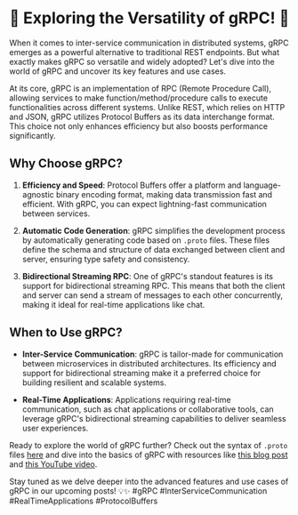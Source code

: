 # 🚀 Exploring the Versatility of gRPC! 🚀

When it comes to inter-service communication in distributed systems, gRPC emerges as a powerful alternative to traditional REST endpoints. But what exactly makes gRPC so versatile and widely adopted? Let's dive into the world of gRPC and uncover its key features and use cases.

At its core, gRPC is an implementation of RPC (Remote Procedure Call), allowing services to make function/method/procedure calls to execute functionalities across different systems. Unlike REST, which relies on HTTP and JSON, gRPC utilizes Protocol Buffers as its data interchange format. This choice not only enhances efficiency but also boosts performance significantly.

## Why Choose gRPC?

1. **Efficiency and Speed**: Protocol Buffers offer a platform and language-agnostic binary encoding format, making data transmission fast and efficient. With gRPC, you can expect lightning-fast communication between services.

2. **Automatic Code Generation**: gRPC simplifies the development process by automatically generating code based on `.proto` files. These files define the schema and structure of data exchanged between client and server, ensuring type safety and consistency.

3. **Bidirectional Streaming RPC**: One of gRPC's standout features is its support for bidirectional streaming RPC. This means that both the client and server can send a stream of messages to each other concurrently, making it ideal for real-time applications like chat.

## When to Use gRPC?

- **Inter-Service Communication**: gRPC is tailor-made for communication between microservices in distributed architectures. Its efficiency and support for bidirectional streaming make it a preferred choice for building resilient and scalable systems.

- **Real-Time Applications**: Applications requiring real-time communication, such as chat applications or collaborative tools, can leverage gRPC's bidirectional streaming capabilities to deliver seamless user experiences.

Ready to explore the world of gRPC further? Check out the syntax of `.proto` files [here](https://protobuf.dev/programming-guides/proto3/) and dive into the basics of gRPC with resources like [this blog post](https://blog.postman.com/what-is-grpc/) and [this YouTube video](https://www.youtube.com/watch?v=gnchfOojMk4).

Stay tuned as we delve deeper into the advanced features and use cases of gRPC in our upcoming posts! 💡✨ #gRPC #InterServiceCommunication #RealTimeApplications #ProtocolBuffers

